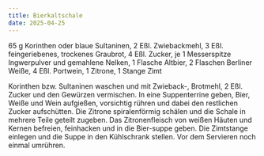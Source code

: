 ```yaml
---
title: Bierkaltschale
date: 2025-04-25
---
```


65 g Korinthen oder blaue Sultaninen, 2 Eßl. Zwiebackmehl, 3 Eßl. feingeriebenes, trockenes Graubrot, 4 Eßl. Zucker, je 1 Messerspitze Ingwerpulver und gemahlene Nelken, 1 Flasche Altbier, 2 Flaschen Berliner Weiße, 4 Eßl. Portwein, 1 Zitrone, 1 Stange Zimt

Korinthen bzw. Sultaninen waschen und mit Zwieback-, Brotmehl, 2 Eßl. Zucker und den Gewürzen vermischen. In eine Suppenterrine geben, Bier, Weiße und Wein aufgießen, vorsichtig rühren und dabei den restlichen Zucker aufschütten. Die Zitrone spiralenförmig schälen und die Schale in mehrere Teile geteilt zugeben. Das Zitronenfleisch von weißen Häuten und Kernen befreien, feinhacken und in die Bier-suppe geben. Die Zimtstange einlegen und die Suppe in den Kühlschrank stellen. Vor dem Servieren noch einmal umrühren.
